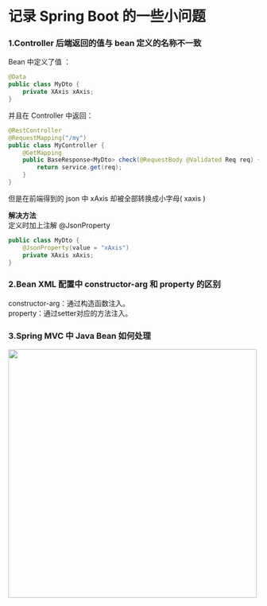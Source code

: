 # 记录 Spring Boot 的一些小问题 

### 1.Controller 后端返回的值与 bean 定义的名称不一致
Bean 中定义了值 ：  
```java
@Data
public class MyDto {
    private XAxis xAxis;  
}
```

并且在 Controller 中返回：
```java
@RestController
@RequestMapping("/my")
public class MyController {
    @GetMapping
    public BaseResponse<MyDto> check(@RequestBody @Validated Req req) {
        return service.get(req);
    }
}
```

但是在前端得到的 json 中 xAxis 却被全部转换成小字母( xaxis )  

**解决方法**  
定义时加上注解 @JsonProperty
````java
public class MyDto {
    @JsonProperty(value = "xAxis")
    private XAxis xAxis;  
}
````

### 2.Bean XML 配置中 constructor-arg 和 property 的区别
constructor-arg：通过构造函数注入。   
property：通过setter对应的方法注入。

### 3.Spring MVC 中 Java Bean 如何处理
<img src="https://github.com/LayneHuang/ForEasyCode/blob/master/images/spring_java_bean.png" width="500">